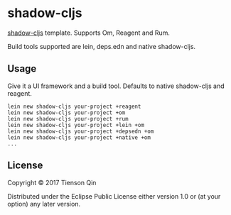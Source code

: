 # shadow-cljs

[shadow-cljs](https://github.com/thheller/shadow-cljs) template.
Supports Om, Reagent and Rum.

Build tools supported are lein, deps.edn and native shadow-cljs.

## Usage
Give it a UI framework and a build tool.  Defaults to native shadow-cljs and reagent.

``` shell
lein new shadow-cljs your-project +reagent
lein new shadow-cljs your-project +om
lein new shadow-cljs your-project +rum
lein new shadow-cljs your-project +lein +om
lein new shadow-cljs your-project +depsedn +om
lein new shadow-cljs your-project +native +om
...
```

## License

Copyright © 2017 Tienson Qin

Distributed under the Eclipse Public License either version 1.0 or (at
your option) any later version.
